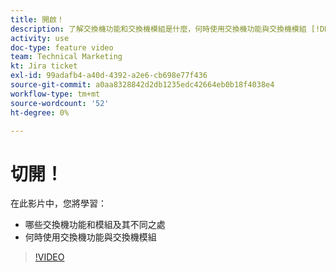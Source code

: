 ```yaml
---
title: 開啟！
description: 了解交換機功能和交換機模組是什麼，何時使用交換機功能與交換機模組 [!DNL Adobe Workfront Fusion].
activity: use
doc-type: feature video
team: Technical Marketing
kt: Jira ticket
exl-id: 99adafb4-a40d-4392-a2e6-cb698e77f436
source-git-commit: a0aa8328842d2db1235edc42664eb0b18f4038e4
workflow-type: tm+mt
source-wordcount: '52'
ht-degree: 0%

---
```


# 切開！

在此影片中，您將學習：

* 哪些交換機功能和模組及其不同之處
* 何時使用交換機功能與交換機模組

>[!VIDEO](https://video.tv.adobe.com/v/335288/?quality=12)
